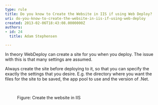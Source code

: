 ```yaml
---
type: rule
title: Do you know to Create the Website in IIS if using Web Deploy?
uri: do-you-know-to-create-the-website-in-iis-if-using-web-deploy
created: 2013-02-06T18:43:08.0000000Z
authors:
- id: 24
  title: Adam Stephensen

---
```




<span class='intro'> <p>In theory WebDeploy can create a site for you when you deploy. The issue with this is that many settings are assumed.</p> </span>

<p>Always create the site before deploying to it, so that you can specify the exactly the settings that you desire. E.g. the directory where you want the files for the site to be saved, the app pool to use and the version of .Net.</p>
<br>
<dl class="image"><dt><img src="/TFS/Rules-to-Better-Continuous-Deployment/PublishingImages/create-iis.jpg" alt="" /></dt>
   <dd>Figure&#58; Create the website in IIS</dd></dl> 
<br>


